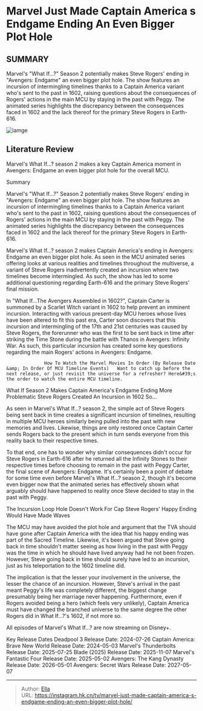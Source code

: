 # Marvel Just Made Captain America s Endgame Ending An Even Bigger Plot Hole


## SUMMARY 



  Marvel&#39;s &#34;What If...?&#34; Season 2 potentially makes Steve Rogers&#39; ending in &#34;Avengers: Endgame&#34; an even bigger plot hole.   The show features an incursion of intermingling timelines thanks to a Captain America variant who&#39;s sent to the past in 1602, raising questions about the consequences of Rogers&#39; actions in the main MCU by staying in the past with Peggy.   The animated series highlights the discrepancy between the consequences faced in 1602 and the lack thereof for the primary Steve Rogers in Earth-616.  

![iamge](https://static1.srcdn.com/wordpress/wp-content/uploads/2024/01/_avengers-endgame-captain-america-ending-plot-hole-what-if.jpg)

## Literature Review
Marvel&#39;s What If...? season 2 makes a key Captain America moment in Avengers: Endgame an even bigger plot hole for the overall MCU.





Summary

  Marvel&#39;s &#34;What If...?&#34; Season 2 potentially makes Steve Rogers&#39; ending in &#34;Avengers: Endgame&#34; an even bigger plot hole.   The show features an incursion of intermingling timelines thanks to a Captain America variant who&#39;s sent to the past in 1602, raising questions about the consequences of Rogers&#39; actions in the main MCU by staying in the past with Peggy.   The animated series highlights the discrepancy between the consequences faced in 1602 and the lack thereof for the primary Steve Rogers in Earth-616.  







Marvel&#39;s What If...? season 2 makes Captain America&#39;s ending in Avengers: Endgame an even bigger plot hole. As seen in the MCU animated series offering looks at various realities and timelines throughout the multiverse, a variant of Steve Rogers inadvertently created an incursion where two timelines become intermingled. As such, the show has led to some additional questioning regarding Earth-616 and the primary Steve Rogers&#39; final mission.

In &#34;What If...The Avengers Assembled in 1602?&#34;, Captain Carter is summoned by a Scarlet Witch variant in 1602 to help prevent an imminent incursion. Interacting with various present-day MCU heroes whose lives have been altered to fit this past era, Carter soon discovers that this incursion and intermingling of the 17th and 21st centuries was caused by Steve Rogers, the forerunner who was the first to be sent back in time after striking the Time Stone during the battle with Thanos in Avengers: Infinity War. As such, this particular incursion has created some key questions regarding the main Rogers&#39; actions in Avengers: Endgame.




                  How To Watch the Marvel Movies In Order (By Release Date &amp; In Order Of MCU Timeline Events)   Want to catch up before the next release, or just revisit the universe for a refresher? Here&#39;s the order to watch the entire MCU timeline.    


 What If Season 2 Makes Captain America&#39;s Endgame Ending More Problematic 
Steve Rogers Created An Incursion in 1602 So...
          

As seen in Marvel&#39;s What If...? season 2, the simple act of Steve Rogers being sent back in time creates a significant incursion of timelines, resulting in multiple MCU heroes similarly being pulled into the past with new memories and lives. Likewise, things are only restored once Captain Carter sends Rogers back to the present which in turn sends everyone from this reality back to their respective times.

To that end, one has to wonder why similar consequences didn&#39;t occur for Steve Rogers in Earth-616 after he returned all the Infinity Stones to their respective times before choosing to remain in the past with Peggy Carter, the final scene of Avengers: Endgame. It&#39;s certainly been a point of debate for some time even before Marvel&#39;s What If...? season 2, though it&#39;s become even bigger now that the animated series has effectively shown what arguably should have happened to reality once Steve decided to stay in the past with Peggy.






 The Incursion Loop Hole Doesn&#39;t Work For Cap 
Steve Rogers&#39; Happy Ending Would Have Made Waves
          

The MCU may have avoided the plot hole and argument that the TVA should have gone after Captain America with the idea that his happy ending was part of the Sacred Timeline. Likewise, it&#39;s been argued that Steve going back in time shouldn&#39;t matter seeing as how living in the past with Peggy was the time in which he should have lived anyway had he not been frozen. However, Steve going back in time should surely have led to an incursion, just as his teleportation to the 1602 timeline did.

The implication is that the lesser your involvement in the universe, the lesser the chance of an incursion. However, Steve&#39;s arrival in the past meant Peggy&#39;s life was completely different, the biggest change presumably being her marriage never happening. Furthermore, even if Rogers avoided being a hero (which feels very unlikely), Captain America must have changed the branched universe to the same degree the other Rogers did in What If...?&#39;s 1602, if not more so.




All episodes of Marvel&#39;s What If...? are now streaming on Disney&#43;.

  Key Release Dates              Deadpool 3 Release Date: 2024-07-26                  Captain America: Brave New World Release Date: 2024-05-03                  Marvel&#39;s Thunderbolts Release Date: 2025-07-25                   Blade (2025) Release Date: 2025-11-07                   Marvel&#39;s Fantastic Four Release Date: 2025-05-02                   Avengers: The Kang Dynasty  Release Date: 2026-05-01                    Avengers: Secret Wars Release Date: 2027-05-07      

---

> Author: [Ella](https://instagram.hk.cn/)  
> URL: https://instagram.hk.cn/tv/marvel-just-made-captain-america-s-endgame-ending-an-even-bigger-plot-hole/  

